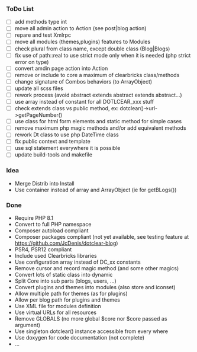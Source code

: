 ### ToDo List

- [ ] add methods type int
- [ ] move all admin action to Action (see post|blog action)
- [ ] repare and test Xmlrpc
- [ ] move all modules (themes,plugins) features to Modules
- [ ] check plural from class name, except double class (Blog|Blogs)
- [ ] fix use of path::real to use strict mode only when it is needed (php strict error on type)
- [ ] convert amdin page action into Action
- [ ] remove or include to core a maximum of clearbricks class/methods
- [ ] change signature of Combos behaviors (to ArrayObject)
- [ ] update all scss files
- [ ] rework process (avoid abstract extends abstract extends abstract...)
- [ ] use array instead of constant for all DOTLCEAR_xxx stuff
- [ ] check extends class vs public method, ex: dotclear()->url->getPageNumber()
- [ ] use class for html form elements and static method for simple cases
- [ ] remove maximum php magic methods and/or add equivalent methods
- [ ] rework Dt class to use php DateTime class
- [ ] fix public context and template
- [ ] use sql statement everywhere it is possible
- [ ] update build-tools and makefile

### Idea

- Merge Distrib into Install
- Use container instead of array and ArrayObject (ie for getBLogs())

### Done

- Require PHP 8.1
- Convert to full PHP namespace
- Composer autoload compliant
- Composer packages compliant (not yet available, see testing feature at <https://github.com/JcDenis/dotclear-blog>)
- PSR4, PSR12 compliant
- Include used Clearbricks libraries
- Use configuration array instead of DC_xx constants
- Remove cursor and record magic method (and some other magics)
- Convert lots of static class into dynamic
- Split Core into sub parts (blogs, users, ...)
- Convert plugins and themes into modules (also store and iconset)
- Allow multiple path for themes (as for plugins)
- Allow per blog path for plugins and themes
- Use XML file for modules definition
- Use virtual URLs for all resources
- Remove GLOBALS (no more global $core nor $core passed as argument)
- Use singleton dotclear() instance accessible from every where
- Use doxygen for code documentation (not complete)
- ...
